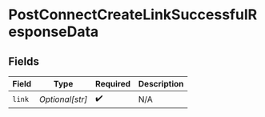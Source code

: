 # PostConnectCreateLinkSuccessfulResponseData


## Fields

| Field              | Type               | Required           | Description        |
| ------------------ | ------------------ | ------------------ | ------------------ |
| `link`             | *Optional[str]*    | :heavy_check_mark: | N/A                |